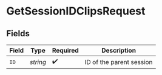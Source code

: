 # GetSessionIDClipsRequest


## Fields

| Field                    | Type                     | Required                 | Description              |
| ------------------------ | ------------------------ | ------------------------ | ------------------------ |
| `ID`                     | *string*                 | :heavy_check_mark:       | ID of the parent session |
